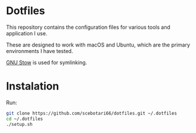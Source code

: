 # Dotfiles

This repository contains the configuration files for various tools and application I use.

These are designed to work with macOS and Ubuntu, which are the primary environments I have tested.

[GNU Stow](https://www.gnu.org/software/stow/) is used for symlinking.


# Instalation

Run:

```sh
git clone https://github.com/scebotari66/dotfiles.git ~/.dotfiles
cd ~/.dotfiles
./setup.sh
```

